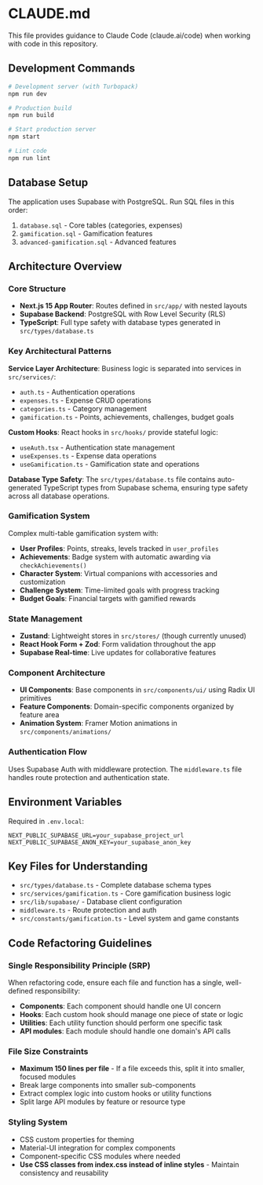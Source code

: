 # CLAUDE.md

This file provides guidance to Claude Code (claude.ai/code) when working with code in this repository.

## Development Commands

```bash
# Development server (with Turbopack)
npm run dev

# Production build
npm run build

# Start production server
npm start

# Lint code
npm run lint
```

## Database Setup

The application uses Supabase with PostgreSQL. Run SQL files in this order:
1. `database.sql` - Core tables (categories, expenses)
2. `gamification.sql` - Gamification features 
3. `advanced-gamification.sql` - Advanced features

## Architecture Overview

### Core Structure
- **Next.js 15 App Router**: Routes defined in `src/app/` with nested layouts
- **Supabase Backend**: PostgreSQL with Row Level Security (RLS)
- **TypeScript**: Full type safety with database types generated in `src/types/database.ts`

### Key Architectural Patterns

**Service Layer Architecture**: Business logic is separated into services in `src/services/`:
- `auth.ts` - Authentication operations
- `expenses.ts` - Expense CRUD operations  
- `categories.ts` - Category management
- `gamification.ts` - Points, achievements, challenges, budget goals

**Custom Hooks**: React hooks in `src/hooks/` provide stateful logic:
- `useAuth.tsx` - Authentication state management
- `useExpenses.ts` - Expense data operations
- `useGamification.ts` - Gamification state and operations

**Database Type Safety**: The `src/types/database.ts` file contains auto-generated TypeScript types from Supabase schema, ensuring type safety across all database operations.

### Gamification System
Complex multi-table gamification system with:
- **User Profiles**: Points, streaks, levels tracked in `user_profiles`
- **Achievements**: Badge system with automatic awarding via `checkAchievements()`
- **Character System**: Virtual companions with accessories and customization
- **Challenge System**: Time-limited goals with progress tracking
- **Budget Goals**: Financial targets with gamified rewards

### State Management
- **Zustand**: Lightweight stores in `src/stores/` (though currently unused)
- **React Hook Form + Zod**: Form validation throughout the app
- **Supabase Real-time**: Live updates for collaborative features

### Component Architecture
- **UI Components**: Base components in `src/components/ui/` using Radix UI primitives
- **Feature Components**: Domain-specific components organized by feature area
- **Animation System**: Framer Motion animations in `src/components/animations/`

### Authentication Flow
Uses Supabase Auth with middleware protection. The `middleware.ts` file handles route protection and authentication state.

## Environment Variables

Required in `.env.local`:
```
NEXT_PUBLIC_SUPABASE_URL=your_supabase_project_url
NEXT_PUBLIC_SUPABASE_ANON_KEY=your_supabase_anon_key
```

## Key Files for Understanding

- `src/types/database.ts` - Complete database schema types
- `src/services/gamification.ts` - Core gamification business logic
- `src/lib/supabase/` - Database client configuration
- `middleware.ts` - Route protection and auth
- `src/constants/gamification.ts` - Level system and game constants



## Code Refactoring Guidelines

### Single Responsibility Principle (SRP)
When refactoring code, ensure each file and function has a single, well-defined responsibility:

- **Components**: Each component should handle one UI concern
- **Hooks**: Each custom hook should manage one piece of state or logic
- **Utilities**: Each utility function should perform one specific task
- **API modules**: Each module should handle one domain's API calls


### File Size Constraints
- **Maximum 150 lines per file** - If a file exceeds this, split it into smaller, focused modules
- Break large components into smaller sub-components
- Extract complex logic into custom hooks or utility functions
- Split large API modules by feature or resource type

### Styling System
- CSS custom properties for theming
- Material-UI integration for complex components
- Component-specific CSS modules where needed
- **Use CSS classes from index.css instead of inline styles** - Maintain consistency and reusability
